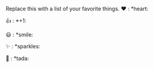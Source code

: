 Replace this with a list of your favorite things.
❤️	: *heart:

👍	: *+1:

😃 : *smile:

✨	: *sparkles:

🎉	: *tada:
